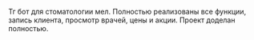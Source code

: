 Тг бот для стоматологии мел. Полностью реализованы все функции, запись клиента, просмотр врачей, цены и акции. Проект доделан полностью.
